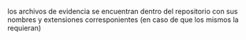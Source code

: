 los archivos de evidencia se encuentran dentro del repositorio con sus nombres y extensiones corresponientes  (en caso de que los mismos la requieran)

